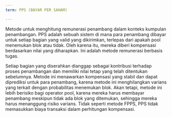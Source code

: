 ```yaml
---
term: PPS (BAYAR PER SAHAM)

---
```

Metode untuk menghitung remunerasi penambang dalam konteks kumpulan penambangan. PPS adalah sebuah sistem di mana para penambang dibayar untuk setiap bagian yang valid yang dikirimkan, terlepas dari apakah pool menemukan blok atau tidak. Oleh karena itu, mereka diberi kompensasi berdasarkan nilai yang diharapkan. Ini adalah metode remunerasi berbasis tugas.

Setiap bagian yang diserahkan dianggap sebagai kontribusi terhadap proses penambangan dan memiliki nilai tetap yang telah ditentukan sebelumnya. Metode ini menawarkan kompensasi yang stabil dan dapat diprediksi untuk para penambang, karena metode ini menghilangkan varians yang terkait dengan probabilitas menemukan blok. Akan tetapi, metode ini lebih berisiko bagi operator pool, karena mereka harus membayar penambang meskipun tidak ada blok yang ditemukan, sehingga mereka harus menanggung risiko varians. Tidak seperti metode FPPS, PPS tidak memasukkan biaya transaksi dalam perhitungan kompensasi.